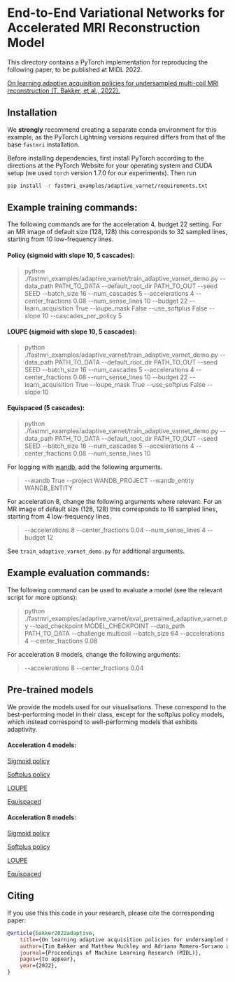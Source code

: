 # End-to-End Variational Networks for Accelerated MRI Reconstruction Model

This directory contains a PyTorch implementation for reproducing the following paper, to be published at MIDL 2022.

[On learning adaptive acquisition policies for undersampled multi-coil MRI reconstruction (T. Bakker, et al., 2022).][adaptive_varnet]

## Installation
We **strongly** recommend creating a separate conda environment for this example, as the
PyTorch Lightning versions required differs from that of the base `fastmri` installation.

Before installing dependencies, first install PyTorch according to the directions at the 
PyTorch Website for your operating system and CUDA setup 
(we used `torch` version 1.7.0 for our experiments). Then run

```bash
pip install -r fastmri_examples/adaptive_varnet/requirements.txt
```


## Example training commands:

The following commands are for the acceleration 4, budget 22 setting. For an MR image of default size (128, 128) this corresponds to 32 sampled lines, starting from 10 low-frequency lines.

#### Policy (sigmoid with slope 10, 5 cascades):
> python ./fastmri_examples/adaptive_varnet/train_adaptive_varnet_demo.py --data_path PATH_TO_DATA --default_root_dir PATH_TO_OUT --seed SEED --batch_size 16 --num_cascades 5 --accelerations 4 --center_fractions 0.08 --num_sense_lines 10 --budget 22 --learn_acquisition True --loupe_mask False --use_softplus False --slope 10 --cascades_per_policy 5

#### LOUPE (sigmoid with slope 10, 5 cascades):
> python ./fastmri_examples/adaptive_varnet/train_adaptive_varnet_demo.py --data_path PATH_TO_DATA --default_root_dir PATH_TO_OUT --seed SEED --batch_size 16 --num_cascades 5 --accelerations 4 --center_fractions 0.08 --num_sense_lines 10 --budget 22 --learn_acquisition True --loupe_mask True --use_softplus False --slope 10

#### Equispaced (5 cascades):
> python ./fastmri_examples/adaptive_varnet/train_adaptive_varnet_demo.py --data_path PATH_TO_DATA --default_root_dir PATH_TO_OUT --seed SEED --batch_size 16 --num_cascades 5 --accelerations 4 --center_fractions 0.08 --num_sense_lines 10

For logging with [wandb][wandb], add the following arguments.
> --wandb True --project WANDB_PROJECT --wandb_entity WANDB_ENTITY

For acceleration 8, change the following arguments where relevant. For an MR image of default size (128, 128) this corresponds to 16 sampled lines, starting from 4 low-frequency lines.
> --accelerations 8 --center_fractions 0.04 --num_sense_lines 4 --budget 12

See `train_adaptive_varnet_demo.py` for additional arguments.


## Example evaluation commands:

The following command can be used to evaluate a model (see the relevant script for more options):

> python ./fastmri_examples/adaptive_varnet/eval_pretrained_adaptive_varnet.py --load_checkpoint MODEL_CHECKPOINT --data_path PATH_TO_DATA --challenge multicoil --batch_size 64 --accelerations 4 --center_fractions 0.08

For acceleration 8 models, change the following arguments:

> --accelerations 8 --center_fractions 0.04


## Pre-trained models

We provide the models used for our visualisations. These correspond to the best-performing model in their class, except for the softplus policy models, which instead correspond to well-performing models that exhibits adaptivity.

#### Acceleration 4 models:
[Sigmoid policy](https://dl.fbaipublicfiles.com/active-mri-acquisition/midl_models/adaptive_4x.ckpt)

[Softplus policy](https://dl.fbaipublicfiles.com/active-mri-acquisition/midl_models/adaptive_softplus_4x.ckpt)

[LOUPE](https://dl.fbaipublicfiles.com/active-mri-acquisition/midl_models/loupe_4x.ckpt)

[Equispaced](https://dl.fbaipublicfiles.com/active-mri-acquisition/midl_models/equispaced_4x.ckpt)

#### Acceleration 8 models:
[Sigmoid policy](https://dl.fbaipublicfiles.com/active-mri-acquisition/midl_models/adaptive_8x.ckpt)

[Softplus policy](https://dl.fbaipublicfiles.com/active-mri-acquisition/midl_models/adaptive_softplus_8x.ckpt)

[LOUPE](https://dl.fbaipublicfiles.com/active-mri-acquisition/midl_models/loupe_8x.ckpt)

[Equispaced](https://dl.fbaipublicfiles.com/active-mri-acquisition/midl_models/equispaced_8x.ckpt)


## Citing

If you use this this code in your research, please cite the corresponding
paper:

```BibTeX
@article{bakker2022adaptive,
    title={On learning adaptive acquisition policies for undersampled multi-coil {MRI} reconstruction},
    author={Tim Bakker and Matthew Muckley and Adriana Romero-Soriano and Michal Drozdzal and Luis Pineda},
    journal={Proceedings of Machine Learning Research (MIDL)},
    pages={to appear},
    year={2022},
}
```

[adaptive_varnet]: https://arxiv.org/abs/2203.16392
[wandb]: https://wandb.ai/site